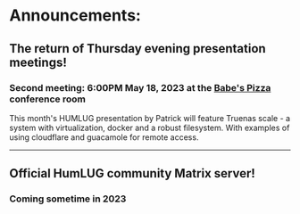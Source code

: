# Announcements:

## The return of Thursday evening presentation meetings!
### Second meeting: 6:00PM May 18, 2023 at the [Babe's Pizza](https://goo.gl/maps/bChPaDrPDU42) conference room

This month's HUMLUG presentation by Patrick will feature Truenas scale - a system with virtualization, docker and a robust filesystem. With examples of using cloudflare and guacamole for remote access.
***

## Official HumLUG community Matrix server!
### Coming sometime in 2023

